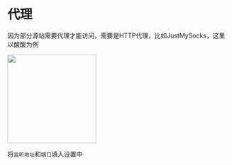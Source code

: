 # 代理
因为部分源站需要代理才能访问，需要是HTTP代理，比如JustMySocks，这里以酸酸为例


<img src="/sshttp.jpg" width="200"/>

将`监听地址`和`端口`填入设置中
